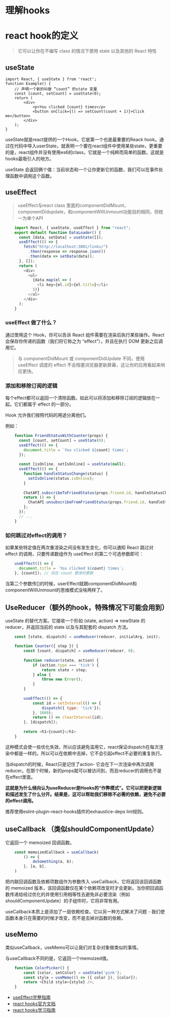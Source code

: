 # 理解hooks

# react hook的定义

> 它可以让你在不编写 class 的情况下使用 state 以及其他的 React 特性

## useState

    import React, { useState } from 'react';
    function Example() {
    	// 声明一个新的叫做 “count” 的state 变量
    	const [count, setCount] = useState(0);
    	return (
    		<div>
    			<p>You clicked {count} times</p>
    			<button onClick={() => setCount(count + 1)}>Click me</button>
    		</div>
    	);
    }

useState就是react提供的一个Hook，它是第一个也是最重要的Reack hook。通过在代码中导入userState，就表明一个要在react组件中使用某些state，更重要的是，react组件并没有使用es6的class，它就是一个纯粹而简单的函数。这就是hooks最吸引人的地方。

useState 会返回俩个值：当前状态和一个让你更新它的函数，我们可以在事件处理函数中调用这个函数。

## useEffect

> useEffect与react class 里面的componentDidMount，componentDidupdate，和componentWillUnmount功能目的相同，但统一为单个API
``` javascript
    import React, { useState, useEffect } from "react";
    export default function DataLoader() {
      const [data, setData] = useState([]);
      useEffect(() => {
        fetch("http://localhost:3001/links/")
          .then(response => response.json())
          .then(data => setData(data));
      }, []);
      return (
        <div>
          <ul>
            {data.map(el => (
              <li key={el.id}>{el.title}</li>
            ))}
          </ul>
        </div>
      );
    }
```
### useEffect 做了什么？

通过使用这个 Hook，你可以告诉 React 组件需要在渲染后执行某些操作。React 会保存你传递的函数（我们将它称之为 “effect”），并且在执行 DOM 更新之后调用它。

> 与 componentDidMount 或 componentDidUpdate 不同，使用 useEffect 调度的 effect 不会阻塞浏览器更新屏幕，这让你的应用看起来响应更快。

### 添加和移除订阅的逻辑

每个effect都可以返回一个清除函数。如此可以将添加和移除订阅的逻辑放在一起。它们都属于 effect 的一部分。

Hook 允许我们按照代码的用途分离他们。

例如：
``` javascript
    function FriendStatusWithCounter(props) {
      const [count, setCount] = useState(0);
      useEffect(() => {
        document.title = `You clicked ${count} times`;
      });
    
      const [isOnline, setIsOnline] = useState(null);
      useEffect(() => {
        function handleStatusChange(status) {
          setIsOnline(status.isOnline);
        }
    
        ChatAPI.subscribeToFriendStatus(props.friend.id, handleStatusChange);
        return () => {
          ChatAPI.unsubscribeFromFriendStatus(props.friend.id, handleStatusChange);
        };
      });
      // ...
    }
```

### 如何跳过对effect的调用？

如果某些特定值在两次重渲染之间没有发生变化，你可以通知 React 跳过对 effect 的调用，只要传递数组作为 useEffect 的第二个可选参数即可：
``` javascript
    useEffect(() => {
      document.title = `You clicked ${count} times`;
    }, [count]); // 仅在 count 更改时更新
```
当第二个参数传[]的时候，userEffect就跟componentDidMount和componentWillUnmount的思维模式没啥两样了。

## UseReducer（额外的hook，特殊情况下可能会用到）

useState 的替代方案。它接收一个形如 (state, action) => newState 的 reducer，并返回当前的 state 以及与其配套的 dispatch 方法。
``` javascript
    const [state, dispatch] = useReducer(reducer, initialArg, init);

    function Counter({ step }) {
    	const [count, dispatch] = useReducer(reducer, 0);
    	
    	function reducer(state, action) {
    		if (action.type === 'tick') {
    			return state + step;
    		} else {
    			throw new Error();
    		}
    	}
    
    	useEffect(() => {
    		const id = setInterval(() => {
    			dispatch({ type: 'tick'});
    		}, 1000);
    		return () => clearInterval(id);
    	}, [dispatch]);
    	
    	return <h1>{count}</h1>
    }
```
这种模式会使一些优化失效，所以应该避免滥用它，react保证dispatch在每次渲染中都是一样的。所以可以在依赖中去掉，它不会引起effect不必要的重复执行。

当dispatch的时候，React只是记住了action- 它会在下一次渲染中再次调用reducer。在那个时候，新的props就可以被访问到，而且reducer的调用也不是在effect里面。

**这就是为什么倾向认为useReducer是Hooks的“作弊模式”。它可以把更新逻辑和描述发生了什么分开。结果是，这可以帮助我们移除不必需的依赖，避免不必要的effect调用。**

推荐使用eslint-plugin-react-hooks插件的exhaustice-deps lint规则。

## useCallback （类似shouldComponentUpdate）

它返回一个 memoized 回调函数。
``` javascript
    const memoizedCallback = useCallback(
    	() => {
    		doSomething(a, b);
    	}, [a, b],
    )
```
把内联回调函数及依赖项数组作为参数传入 useCallback，它将返回该回调函数的 memoized 版本，该回调函数仅在某个依赖项改变时才会更新。当你把回调函数传递给经过优化的并使用引用相等性去避免非必要渲染（例如 shouldComponentUpdate）的子组件时，它将非常有用。

useCallback本质上是添加了一层依赖检查。它以另一种方式解决了问题 - 我们使函数本身只在需要的时候才改变，而不是去掉对函数的依赖。

## useMemo

类似useCallback，useMemo可以让我们对复杂对象做类似的事情。

与useCallback不同的是，它返回一个memoized值。
``` javascript
    function ColorPicker() {
    	const [color, setColor] = useState('pink');
    	const style = useMemo(() => ({ color }), [color]);
    	return <Child style={style} />;
    }
```

- [useEffect完整指南](https://overreacted.io/zh-hans/a-complete-guide-to-useeffect/#tldr)
- [react hooks官方文档](https://reactjs.org/docs/hooks-reference.html)
- [react hooks学习指南](https://www.valentinog.com/blog/hooks/#React_Hooks_Tutorial_for_Beginners_what_you_will_learn)
